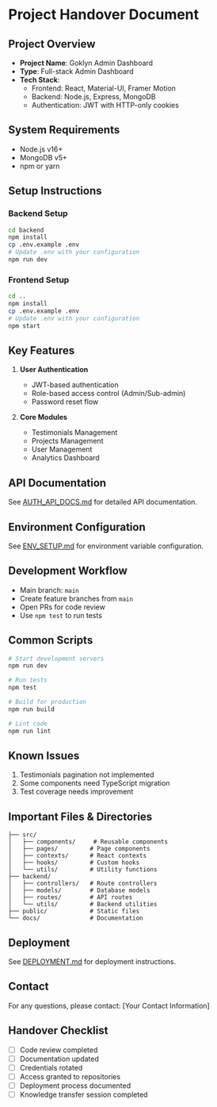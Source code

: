 # Project Handover Document

## Project Overview
- **Project Name**: Goklyn Admin Dashboard
- **Type**: Full-stack Admin Dashboard
- **Tech Stack**:
  - Frontend: React, Material-UI, Framer Motion
  - Backend: Node.js, Express, MongoDB
  - Authentication: JWT with HTTP-only cookies

## System Requirements
- Node.js v16+
- MongoDB v5+
- npm or yarn

## Setup Instructions

### Backend Setup
```bash
cd backend
npm install
cp .env.example .env
# Update .env with your configuration
npm run dev
```

### Frontend Setup
```bash
cd ..
npm install
cp .env.example .env
# Update .env with your configuration
npm start
```

## Key Features
1. **User Authentication**
   - JWT-based authentication
   - Role-based access control (Admin/Sub-admin)
   - Password reset flow

2. **Core Modules**
   - Testimonials Management
   - Projects Management
   - User Management
   - Analytics Dashboard

## API Documentation
See [AUTH_API_DOCS.md](AUTH_API_DOCS.md) for detailed API documentation.

## Environment Configuration
See [ENV_SETUP.md](ENV_SETUP.md) for environment variable configuration.

## Development Workflow
- Main branch: `main`
- Create feature branches from `main`
- Open PRs for code review
- Use `npm test` to run tests

## Common Scripts
```bash
# Start development servers
npm run dev

# Run tests
npm test

# Build for production
npm run build

# Lint code
npm run lint
```

## Known Issues
1. Testimonials pagination not implemented
2. Some components need TypeScript migration
3. Test coverage needs improvement

## Important Files & Directories
```
├── src/
│   ├── components/     # Reusable components
│   ├── pages/         # Page components
│   ├── contexts/      # React contexts
│   ├── hooks/         # Custom hooks
│   └── utils/         # Utility functions
├── backend/
│   ├── controllers/   # Route controllers
│   ├── models/        # Database models
│   ├── routes/        # API routes
│   └── utils/         # Backend utilities
├── public/            # Static files
└── docs/              # Documentation
```

## Deployment
See [DEPLOYMENT.md](DEPLOYMENT.md) for deployment instructions.

## Contact
For any questions, please contact: [Your Contact Information]

## Handover Checklist
- [ ] Code review completed
- [ ] Documentation updated
- [ ] Credentials rotated
- [ ] Access granted to repositories
- [ ] Deployment process documented
- [ ] Knowledge transfer session completed
